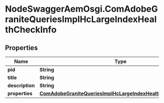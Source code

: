 # NodeSwaggerAemOsgi.ComAdobeGraniteQueriesImplHcLargeIndexHealthCheckInfo

## Properties

Name | Type | Description | Notes
------------ | ------------- | ------------- | -------------
**pid** | **String** |  | [optional] 
**title** | **String** |  | [optional] 
**description** | **String** |  | [optional] 
**properties** | [**ComAdobeGraniteQueriesImplHcLargeIndexHealthCheckProperties**](ComAdobeGraniteQueriesImplHcLargeIndexHealthCheckProperties.md) |  | [optional] 


